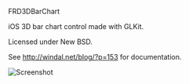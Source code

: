 FRD3DBarChart

iOS 3D bar chart control made with GLKit.

Licensed under New BSD.

See http://windal.net/blog/?p=153 for documentation.

![Screenshot](screenshot2.png) 

